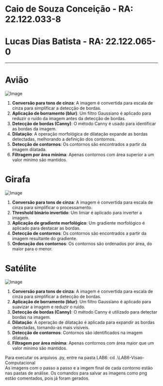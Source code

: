 <H1> Caio de Souza Conceição - RA: 22.122.033-8 </H1>
<H1> Lucas Dias Batista - RA: 22.122.065-0 </H1>

---

# Avião

![Image](https://github.com/user-attachments/assets/c0b7911d-5545-49a8-a52c-a3fea53f6ae5)

1. **Conversão para tons de cinza**: A imagem é convertida para escala de cinza para simplificar a detecção de bordas.
2. **Aplicação de borramento (blur)**: Um filtro Gaussiano é aplicado para reduzir o ruído da imagem antes da detecção de bordas.
3. **Detecção de bordas (Canny)**: O método Canny é usado para identificar as bordas da imagem.
4. **Dilatação**: A operação morfológica de dilatação expande as bordas detectadas, melhorando a definição dos contornos.
5. **Detecção de contornos**: Os contornos são encontrados a partir da imagem dilatada.
6. **Filtragem por área mínima**: Apenas contornos com área superior a um valor mínimo são mantidos.

# Girafa

![Image](https://github.com/user-attachments/assets/ca176580-b3a1-4244-b2fc-85305bf27a2f)

1. **Conversão para tons de cinza**: A imagem é convertida para escala de cinza para simplificar o processamento.
2. **Threshold binário invertido**: Um limiar é aplicado para inverter a imagem.
3. **Aplicação de gradiente morfológico**: Um gradiente morfológico é aplicado para destacar as bordas.
4. **Detecção de contornos**: Os contornos são encontrados a partir da imagem resultante do gradiente.
5. **Ordenação dos contornos**: Os contornos são ordenados por área, do maior para o menor.

# Satélite

![Image](https://github.com/user-attachments/assets/3ac2cf7a-93ab-43d1-9b34-30bf75637490)

1. **Conversão para tons de cinza**: A imagem é convertida para escala de cinza para simplificar a detecção de bordas.
2. **Aplicação de borramento (blur)**: Um filtro Gaussiano é aplicado para suavizar a imagem e reduzir o ruído.
3. **Detecção de bordas (Canny)**: O método Canny é utilizado para detectar bordas na imagem.
4. **Dilatação**: A operação de dilatação é aplicada para expandir as bordas detectadas, tornando-as mais visíveis.
5. **Detecção de contornos**: Contornos são identificados na imagem dilatada.
6. **Filtragem por área mínima**: Apenas contornos com área maior que um valor mínimo são mantidos.

Para executar os arquivos .py, entre na pasta LAB6: cd .\LAB6-Visao-Computacional\
As imagens com o passo a passo e a imgem final de cada contorno estão nas pastas de análise.
Os comandos para salvar as imagens como png estão comentados, pois já foram gerados.
